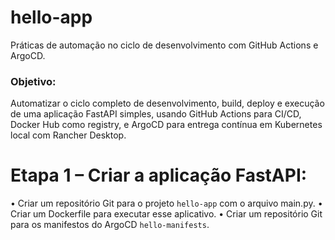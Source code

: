 # hello-app
Práticas de automação no ciclo de desenvolvimento com GitHub Actions e ArgoCD.
### Objetivo:
Automatizar o ciclo completo de desenvolvimento, build, deploy e
execução de uma aplicação FastAPI simples, usando GitHub Actions para
CI/CD, Docker Hub como registry, e ArgoCD para entrega contínua em
Kubernetes local com Rancher Desktop.
# Etapa 1 – Criar a aplicação FastAPI:
• Criar um repositório Git para o projeto `hello-app` com o arquivo
main.py.
• Criar um Dockerfile para executar esse aplicativo.
• Criar um repositório Git para os manifestos do ArgoCD `hello-manifests`.